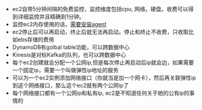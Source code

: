 * ec2自带5分钟间隔的免费监控，监控维度包括cpu, 网络，硬盘。收费可以得到详细监控并且精确到1分钟。   
* 监控ec2内存使用的话，[需要安装agent](https://docs.aws.amazon.com/zh_cn/AWSEC2/latest/UserGuide/monitoring_ec2.html)   
* ec2停止后可以再启动，终止后就无法再启动。停止和终止不收费，只收取比如ebs存储的费用
* DynamoDB有golbal table功能，可以跨数据中心
* Kinesis是对标Kafka的队列，也可以跨数据中心
* 每个ec2创建就会分配一个公网ip,但是每次停止再启动后ip就会边，如果需要一个固定ip，需要一个叫做弹性ip地址的服务
* 可以为一个ec2实例添加网络接口（你就当是加一个网卡），然后再关联弹性ip到这个网络接口，那么这个ec2就有两个公网ip了
* 每个网络接口都有一个公网ip和私有ip, ec2是不知道任何关于她的公有ip的事情的
